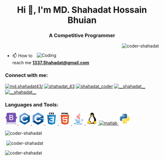 <h1 align="center">Hi 👋, I'm MD. Shahadat Hossain Bhuian</h1>
<h3 align="center">A Competitive Programmer</h3>

<p align="right"> <img src="https://komarev.com/ghpvc/?username=coder-shahadat&label=Profile%20views&color=0e75b6&style=flat" alt="coder-shahadat" /> </p>
<img align="right" alt="Coding" width="400" src="https://lh3.googleusercontent.com/7hY9hv0Inr-yLvcqk8D5vRR9SRK6rSY4-Og4Y1QWZmhTr-j9V6lspyjBK3dBIap3-U8Ifsf_vO6jnPodbaQSq5kb2i8a7irZjDrGAJ4_iX_pciD8hK9aMFM3m1pJQ-XQK2m1k4o7n5rUV2PmF6bzwuu2ffKpi6s2kCgogSY9jrCUqjqNbhemWVk1ZMNd-sFq7kXjPWR0Pcbj1k4TILlqMtUruM134peUjgYQBAhn_p0IoAE0rh_ngwxz4Vhti6gMDU6IEuHgRLeh1no0qvpWs8Un_O4H1IyDpn1HbT_Y1r0WVqOMcEGD0yQFswc5UXbwVf2eZeApQCYjltCfNNqzyCOpOxH4LLr1uFmsRIE_C5TFnRqbK2y_FULpJ6bStroJrBFDKDfntwLU8qEs_bX2_bK8oCFbzu0IA9mXA90JCiVq3A2OyniBTt_9Sj5Dmy9mDTgoZy0iEqEAp4kI-WEtVWVovidrUjV3TZq01Twgh1Ej9o8tdEnsBzKfD3BFiMCP76qN7CJWgPLRtqL8GgZjD-T6MyEQ2Cjuc2WYHSxYUjkHTkQH9LjJzXkkvn8YSwW3C17rHWwgMBuygCO2sKXAFCxy0yAzJDo-r6--yDotMkOPRaT7susYahD4RWJYtW-MhlelY-BPrZRhmd9YMYj5auaqHjOLWQHM6q7CQ0ddtJjBtmT7lLADfxcWGPg7dEkjRW8rkErWD9UWCTNofiH-X_3VuzIR8BgtF9nZPsNZ72oQg1uban4JnlxeyyuivA=s607-no?authuser=0">

- 📫 How to reach me **1337.Shahadat@gmail.com**

<h3 align="left">Connect with me:</h3>
<p align="left">
<a href="https://fb.com/md.shahadat43/" target="blank"><img align="center" src="https://raw.githubusercontent.com/rahuldkjain/github-profile-readme-generator/master/src/images/icons/Social/facebook.svg" alt="md.shahadat43/" height="30" width="40" /></a>
<a href="https://www.codechef.com/users/shahadat_43" target="blank"><img align="center" src="https://cdn.jsdelivr.net/npm/simple-icons@3.1.0/icons/codechef.svg" alt="shahadat_43" height="30" width="40" /></a>
<a href="https://www.hackerrank.com/shahadat_coder" target="blank"><img align="center" src="https://raw.githubusercontent.com/rahuldkjain/github-profile-readme-generator/master/src/images/icons/Social/hackerrank.svg" alt="shahadat_coder" height="30" width="40" /></a>
<a href="https://codeforces.com/profile/__shahadat__" target="blank"><img align="center" src="https://raw.githubusercontent.com/rahuldkjain/github-profile-readme-generator/master/src/images/icons/Social/codeforces.svg" alt="__shahadat__" height="30" width="40" /></a>
<a href="https://www.leetcode.com/__shahadat__" target="blank"><img align="center" src="https://raw.githubusercontent.com/rahuldkjain/github-profile-readme-generator/master/src/images/icons/Social/leet-code.svg" alt="__shahadat__" height="30" width="40" /></a>
</p>

<h3 align="left">Languages and Tools:</h3>
<p align="left"> <a href="https://getbootstrap.com" target="_blank" rel="noreferrer"> <img src="https://raw.githubusercontent.com/devicons/devicon/master/icons/bootstrap/bootstrap-plain-wordmark.svg" alt="bootstrap" width="40" height="40"/> </a> <a href="https://www.cprogramming.com/" target="_blank" rel="noreferrer"> <img src="https://raw.githubusercontent.com/devicons/devicon/master/icons/c/c-original.svg" alt="c" width="40" height="40"/> </a> <a href="https://www.w3schools.com/cpp/" target="_blank" rel="noreferrer"> <img src="https://raw.githubusercontent.com/devicons/devicon/master/icons/cplusplus/cplusplus-original.svg" alt="cplusplus" width="40" height="40"/> </a> <a href="https://www.w3schools.com/css/" target="_blank" rel="noreferrer"> <img src="https://raw.githubusercontent.com/devicons/devicon/master/icons/css3/css3-original-wordmark.svg" alt="css3" width="40" height="40"/> </a> <a href="https://www.w3.org/html/" target="_blank" rel="noreferrer"> <img src="https://raw.githubusercontent.com/devicons/devicon/master/icons/html5/html5-original-wordmark.svg" alt="html5" width="40" height="40"/> </a> <a href="https://www.java.com" target="_blank" rel="noreferrer"> <img src="https://raw.githubusercontent.com/devicons/devicon/master/icons/java/java-original.svg" alt="java" width="40" height="40"/> </a> <a href="https://www.linux.org/" target="_blank" rel="noreferrer"> <img src="https://raw.githubusercontent.com/devicons/devicon/master/icons/linux/linux-original.svg" alt="linux" width="40" height="40"/> </a> <a href="https://www.mathworks.com/" target="_blank" rel="noreferrer"> <img src="https://upload.wikimedia.org/wikipedia/commons/2/21/Matlab_Logo.png" alt="matlab" width="40" height="40"/> </a> <a href="https://www.python.org" target="_blank" rel="noreferrer"> <img src="https://raw.githubusercontent.com/devicons/devicon/master/icons/python/python-original.svg" alt="python" width="40" height="40"/> </a> </p>

<p><img align="center" src="https://github-readme-stats.vercel.app/api/top-langs?username=coder-shahadat&show_icons=true&locale=en&layout=compact" alt="coder-shahadat" /></p>

<p>&nbsp;<img align="center" src="https://github-readme-stats.vercel.app/api?username=coder-shahadat&show_icons=true&locale=en" alt="coder-shahadat" /></p>

<p><img align="center" src="https://github-readme-streak-stats.herokuapp.com/?user=coder-shahadat&" alt="coder-shahadat" /></p>

